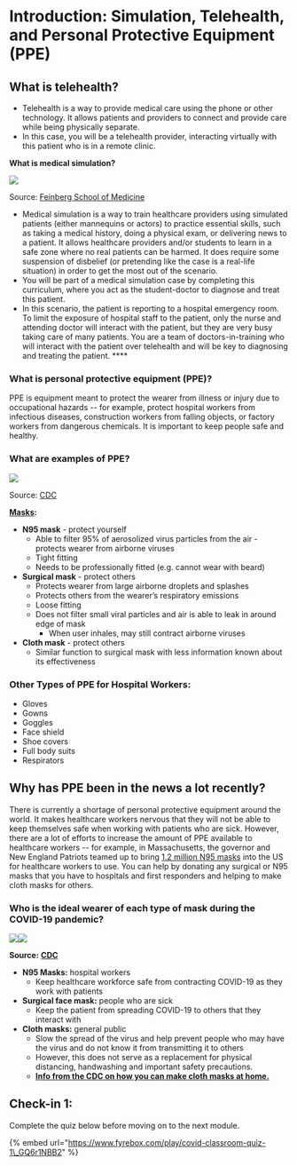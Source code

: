 # Introduction: Simulation, Telehealth, and Personal Protective Equipment \(PPE\)

## **What is telehealth?** 

* Telehealth is a way to provide medical care using the phone or other technology. It allows patients and providers to connect and provide care while being physically separate. 
* In this case, you will be a telehealth provider, interacting virtually with this patient who is in a remote clinic. 

**What is medical simulation?** 

![](https://lh4.googleusercontent.com/JuuKhFWRrpQfjjpyzDCqmsWHqdPb42TyXC6Ns7rkIEJKVr0zUcuQtYasy9FDF_VG6HrAZW_8vaEkj3AiKSwcBLH1daWmPUdXlbKHFHm2HUFIjJgGSXWgPBUK6AFCPTxgOZhcELCc)

Source: [Feinberg School of Medicine](https://www.feinberg.northwestern.edu/sites/simulation/images/homepage-images/clinical-sim-550-310c1.jpg)

* Medical simulation is a way to train healthcare providers using simulated patients \(either mannequins or actors\) to practice essential skills, such as taking a medical history, doing a physical exam, or delivering news to a patient. It allows healthcare providers and/or students to learn in a safe zone where no real patients can be harmed. It does require some suspension of disbelief \(or pretending like the case is a real-life situation\) in order to get the most out of the scenario.
* You will be part of a medical simulation case by completing this curriculum, where you act as the student-doctor to diagnose and treat this patient. 
* In this scenario, the patient is reporting to a hospital emergency room. To limit the exposure of hospital staff to the patient, only the nurse and attending doctor will interact with the patient, but they are very busy taking care of many patients. You are a team of doctors-in-training who will interact with the patient over telehealth and will be key to diagnosing and treating the patient. ****

### **What is personal protective equipment \(PPE\)?** 

PPE is equipment meant to protect the wearer from illness or injury due to occupational hazards -- for example, protect hospital workers from infectious diseases, construction workers from falling objects, or factory workers from dangerous chemicals. It is important to keep people safe and healthy.  

### **What are examples of PPE?** 

![](https://lh4.googleusercontent.com/WMQ1KNhSGYlm2XxUP_nuJVDXSKkyPxB86Iub258Ewiv373taR_h4yuPaliCpgsEVnbIn_fjPCOVwLM0LueM8cvT9eKGlI284lRQLyK82__Spjrl_eIVIwNvQ3rHz9z1TlRqDRcM0)

Source: [CDC](https://www.cdc.gov/coronavirus/2019-ncov/images/COVID-19_PPE_illustrations.jpg)

[**Masks**](https://www.cdc.gov/niosh/npptl/pdfs/UnderstandDifferenceInfographic-508.pdf)**:**

* **N95 mask** - protect yourself
  * Able to filter 95% of aerosolized virus particles from the air - protects wearer from airborne viruses 
  * Tight fitting 
  * Needs to be professionally fitted \(e.g. cannot wear with beard\) 
* **Surgical mask** - protect others
  * Protects wearer from large airborne droplets and splashes
  * Protects others from the wearer’s respiratory emissions 
  * Loose fitting 
  * Does not filter small viral particles and air is able to leak in around edge of mask
    *  When user inhales, may still contract airborne viruses 
* **Cloth mask** - protect others
  * Similar function to surgical mask with less information known about its effectiveness

### **Other Types of PPE for Hospital Workers:**

* Gloves 
* Gowns
* Goggles
* Face shield
* Shoe covers 
* Full body suits
* Respirators 

## **Why has PPE been in the news a lot recently?** 

There is currently a shortage of personal protective equipment around the world. It makes healthcare workers nervous that they will not be able to keep themselves safe when working with patients who are sick. However, there are a lot of efforts to increase the amount of PPE available to healthcare workers -- for example, in Massachusetts, the governor and New England Patriots teamed up to bring [1.2 million N95 masks](https://www.wsj.com/articles/a-million-n95-masks-are-coming-from-chinaon-board-the-new-england-patriots-plane-11585821600) into the US for healthcare workers to use. You can help by donating any surgical or N95 masks that you have to hospitals and first responders and helping to make cloth masks for others.

### **Who is the ideal wearer of each type of mask during the COVID-19 pandemic?** 

![](https://lh4.googleusercontent.com/K_VdfAFSdiz7jB0t3fBUwoQlM0MlB_rhU4UQtL-5fNiMvBmdPI01ah-yM1a2hzsNivQzPKHlFwofR6aLWkZnSKqF9qNv88C6OSsA8UwQBHZuUFk0ATide6O23Y9NEIuw3zLHiZfz)![](https://lh6.googleusercontent.com/qALT90-WKEJs_Fa_HigG8JHCrj9nAqOLSqBAVeHNCSZfJIoaVNbObRmpKN6M4d1jRLVkfuSPWTwwoXIBxocnjz15Jzf6LdbhY2K4mwFm9Me2tXwU5eWx_HhQYE4eAiwr5BcvEw9_)

**Source:** [**CDC**](https://www.cdc.gov/coronavirus/2019-ncov/prevent-getting-sick/diy-cloth-face-coverings.html)

* **N95 Masks:** hospital workers 
  * Keep healthcare workforce safe from contracting COVID-19 as they work with patients 
* **Surgical face mask:** people who are sick 
  * Keep the patient from spreading COVID-19 to others that they interact with 
* **Cloth masks:** general public 
  * Slow the spread of the virus and help prevent people who may have the virus and do not know it from transmitting it to others
  * However, this does not serve as a replacement for physical distancing, handwashing and important safety precautions.
  * [**Info from the CDC on how you can make cloth masks at home.**](https://www.cdc.gov/coronavirus/2019-ncov/prevent-getting-sick/diy-cloth-face-coverings.html)

## Check-in 1:

Complete the quiz below before moving on to the next module.

{% embed url="https://www.fyrebox.com/play/covid-classroom-quiz-1\_GQ6r1NBB2" %}




